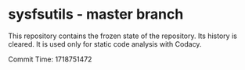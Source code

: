 # sysfsutils - master branch

This repository contains the frozen state of the repository.
Its history is cleared. It is used only for static code
analysis with Codacy.

Commit Time: 1718751472